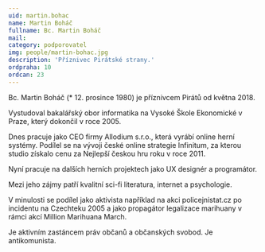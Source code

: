 ```yaml
---
uid: martin.bohac
name: Martin Boháč
fullname: Bc. Martin Boháč
mail: 
category: podporovatel
img: people/martin-bohac.jpg
description: 'Příznivec Pirátské strany.'
ordpraha: 10
ordcan: 23
---
```

Bc. Martin Boháč (* 12. prosince 1980) je příznivcem Pirátů od května 2018.

Vystudoval bakalářský obor informatika na Vysoké Škole Ekonomické v Praze, který dokončil v roce 2005.

Dnes pracuje jako CEO firmy Allodium s.r.o., která vyrábí online herní systémy. Podílel se na vývoji české online strategie Infinitum, za kterou studio získalo cenu za Nejlepší českou hru roku v roce 2011.

Nyní pracuje na dalších herních projektech jako UX designér a programátor.

Mezi jeho zájmy patří kvalitní sci-fi literatura, internet a psychologie.

V minulosti se podílel jako aktivista například na akci policejnistat.cz po incidentu na Czechteku 2005 a jako propagátor legalizace marihuany v rámci akcí Million Marihuana March.

Je aktivním zastáncem práv občanů a občanských svobod. Je antikomunista.